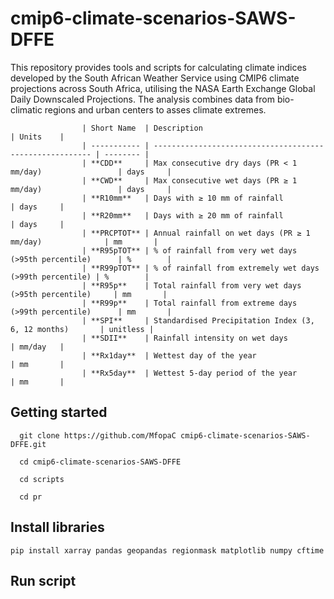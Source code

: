 # cmip6-climate-scenarios-SAWS-DFFE
This repository provides tools and scripts for calculating climate indices developed by the South African Weather Service using CMIP6 climate projections across South Africa, utilising the NASA Earth Exchange Global Daily Downscaled Projections. The analysis combines data from bio-climatic regions and urban centers to asses climate extremes.

                    | Short Name  | Description                                              | Units    |
                    | ----------- | -------------------------------------------------------- | -------- |
                    | **CDD**     | Max consecutive dry days (PR < 1 mm/day)                 | days     |
                    | **CWD**     | Max consecutive wet days (PR ≥ 1 mm/day)                 | days     |
                    | **R10mm**   | Days with ≥ 10 mm of rainfall                            | days     |
                    | **R20mm**   | Days with ≥ 20 mm of rainfall                            | days     |
                    | **PRCPTOT** | Annual rainfall on wet days (PR ≥ 1 mm/day)              | mm       |
                    | **R95pTOT** | % of rainfall from very wet days (>95th percentile)      | %        |
                    | **R99pTOT** | % of rainfall from extremely wet days (>99th percentile) | %        |
                    | **R95p**    | Total rainfall from very wet days (>95th percentile)     | mm       |
                    | **R99p**    | Total rainfall from extreme days (>99th percentile)      | mm       |
                    | **SPI**     | Standardised Precipitation Index (3, 6, 12 months)       | unitless |
                    | **SDII**    | Rainfall intensity on wet days                           | mm/day   |
                    | **Rx1day**  | Wettest day of the year                                  | mm       |
                    | **Rx5day**  | Wettest 5-day period of the year                         | mm       |

## Getting started
      git clone https://github.com/MfopaC cmip6-climate-scenarios-SAWS-DFFE.git
      
      cd cmip6-climate-scenarios-SAWS-DFFE
      
      cd scripts
      
      cd pr

## Install libraries
    pip install xarray pandas geopandas regionmask matplotlib numpy cftime 

## Run script

